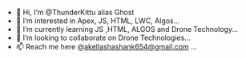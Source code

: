 - 👋 Hi, I’m @ThunderKittu alias Ghost
- 👀 I’m interested in Apex, JS, HTML, LWC, Algos...
- 🌱 I’m currently learning JS ,HTML, ALGOS and Drone Technology...
- 💞️ I’m looking to collaborate on Drone Technologies...
- 📫 Reach me here @akellashashank654@gmail.com ...

<!---
ThunderKittu/ThunderKittu is a ✨ special ✨ repository because its `README.md` (this file) appears on your GitHub profile.
You can click the Preview link to take a look at your changes.
--->
